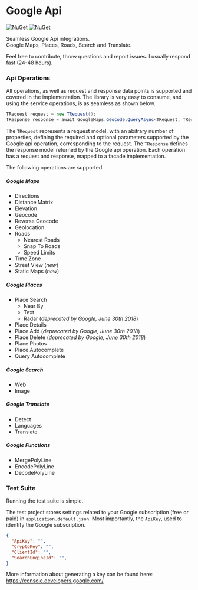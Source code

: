 # Google Api
[![NuGet](https://img.shields.io/nuget/dt/GoogleApi.svg)](https://www.nuget.org/packages/GoogleApi/)
[![NuGet](https://img.shields.io/nuget/v/GoogleApi.svg)](https://www.nuget.org/packages/GoogleApi/)

Seamless Google Api integrations.  
Google Maps, Places, Roads, Search and Translate.  

Feel free to contribute, throw questions and report issues. I usually respond fast (24-48 hours).  

### Api Operations
All operations, as well as request and response data points is supported and covered in the implementation. The library is very easy to consume, and using the service operations, is as seamless as shown below.
```csharp
TRequest request = new TRequest();
TResponse response = await GoogleMaps.Geocode.QueryAsync<TRequest, TResponse>(request);
```
The ```TRequest``` represents a request model, with an abitrary number of properties, defining the required and optional parameters supported by the Google api operation, corresponding to the request. The ```TResponse``` defines the response model returned by the Google api operation. Each operation has a request and response, mapped to a facade implementation.  

The following operations are supported.
##### Google Maps
  * Directions
  * Distance Matrix
  * Elevation
  * Geocode
  * Reverse Geocode
  * Geolocation
  * Roads
    * Nearest Roads
    * Snap To Roads
    * Speed Limits
  * Time Zone
  * Street View (_new_)
  * Static Maps (_new_)

##### Google Places
  * Place Search
    * Near By
    * Text
    * Radar (*deprecated by Google, June 30th 2018*)
  * Place Details
  * Place Add (*deprecated by Google, June 30th 2018*)
  * Place Delete (*deprecated by Google, June 30th 2018*)
  * Place Photos
  * Place Autocomplete
  * Query Autocomplete

##### Google Search
  * Web
  * Image

##### Google Translate
  * Detect
  * Languages
  * Translate

##### Google Functions
  * MergePolyLine
  * EncodePolyLine
  * DecodePolyLine

### Test Suite
Running the test suite is simple.  

The test project stores settings related to your Google subscription (free or paid) in `application.default.json`. Most importantly, the ```ApiKey```, used to identify the Google subscription.  
```json
{ 
  "ApiKey": "",
  "CryptoKey": "",
  "ClientId": "",
  "SearchEngineId": "",
}
```
More information about generating a key can be found here: https://console.developers.google.com/  
